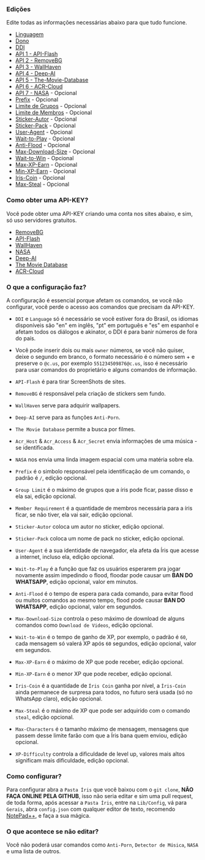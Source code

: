 ### Edições

Edite todas as informações necessárias abaixo para que tudo funcione.

- [Linguagem](https://github.com/KillovSky/iris/blob/main/lib/config/Gerais/config.json#2)
- [Dono](https://github.com/KillovSky/iris/blob/main/lib/config/Gerais/config.json#3)
- [DDI](https://github.com/KillovSky/iris/blob/main/lib/config/Gerais/config.json#4)
- [API 1 - API-Flash](https://github.com/KillovSky/iris/blob/main/lib/config/Gerais/config.json#6)
- [API 2 - RemoveBG](https://github.com/KillovSky/iris/blob/main/lib/config/Gerais/config.json#7)
- [API 3 - WallHaven](https://github.com/KillovSky/iris/blob/main/lib/config/Gerais/config.json#8)
- [API 4 - Deep-AI](https://github.com/KillovSky/iris/blob/main/lib/config/Gerais/config.json#9)
- [API 5 - The-Movie-Database](https://github.com/KillovSky/iris/blob/main/lib/config/Gerais/config.json#19)
- [API 6 - ACR-Cloud](https://github.com/KillovSky/iris/blob/main/lib/config/Gerais/config.json#L25-L27)
- [API 7 - NASA](https://github.com/KillovSky/iris/blob/main/lib/config/Gerais/config.json#20) - Opcional
- [Prefix](https://github.com/KillovSky/iris/blob/main/lib/config/Gerais/config.json#5) - Opcional
- [Limite de Grupos](https://github.com/KillovSky/iris/blob/main/lib/config/Gerais/config.json#10) - Opcional
- [Limite de Membros](https://github.com/KillovSky/iris/blob/main/lib/config/Gerais/config.json#11) - Opcional
- [Sticker-Autor](https://github.com/KillovSky/iris/blob/main/lib/config/Gerais/config.json#12) - Opcional
- [Sticker-Pack](https://github.com/KillovSky/iris/blob/main/lib/config/Gerais/config.json#13) - Opcional
- [User-Agent](https://github.com/KillovSky/iris/blob/main/lib/config/Gerais/config.json#14) - Opcional
- [Wait-to-Play](https://github.com/KillovSky/iris/blob/main/lib/config/Gerais/config.json#15) - Opcional
- [Anti-Flood](https://github.com/KillovSky/iris/blob/main/lib/config/Gerais/config.json#16) - Opcional
- [Max-Download-Size](https://github.com/KillovSky/iris/blob/main/lib/config/Gerais/config.json#17) - Opcional
- [Wait-to-Win](https://github.com/KillovSky/iris/blob/main/lib/config/Gerais/config.json#18) - Opcional
- [Max-XP-Earn](https://github.com/KillovSky/iris/blob/main/lib/config/Gerais/config.json#21) - Opcional
- [Min-XP-Earn](https://github.com/KillovSky/iris/blob/main/lib/config/Gerais/config.json#22) - Opcional
- [Iris-Coin](https://github.com/KillovSky/iris/blob/main/lib/config/Gerais/config.json#23) - Opcional
- [Max-Steal](https://github.com/KillovSky/iris/blob/main/lib/config/Gerais/config.json#24) - Opcional

### Como obter uma API-KEY?

Você pode obter uma API-KEY criando uma conta nos sites abaixo, e sim, só uso servidores gratuitos.

- [RemoveBG](https://www.remove.bg/pt-br)
- [API-Flash](https://apiflash.com)
- [WallHaven](https://wallhaven.cc/settings/account)
- [NASA](https://api.nasa.gov)
- [Deep-AI](https://deepai.org)
- [The Movie Database](https://developers.themoviedb.org/3)
- [ACR-Cloud](https://console.acrcloud.com/avr?#/projects/online)

### O que a configuração faz?

A configuração é essencial porque afetam os comandos, se você não configurar, você perde o acesso aos comandos que precisam da API-KEY.

- ```DDI``` e ```Language``` só é necessário se você estiver fora do Brasil, os idiomas disponíveis são "en" em inglês, "pt" em português e "es" em espanhol e afetam todos os diálogos e akinator, o DDI é para banir números de fora do país.

- Você pode inserir dois ou mais ```owner``` números, se você não quiser, deixe o segundo em branco, o formato necessário é o número sem + e preserve o `@c.us`, por exemplo ```551234509876@c.us```, isso é necessário para usar comandos do proprietário e alguns comandos de informação.

- ```API-Flash``` é para tirar ScreenShots de sites.

- ```RemoveBG``` é responsável pela criação de stickers sem fundo.

- ```WallHaven``` serve para adquirir wallpapers.

- ```Deep-AI``` serve para as funções ```Anti-Porn```.

- ```The Movie Database``` permite a busca por filmes.

- ```Acr_Host``` & ```Acr_Access``` & ```Acr_Secret``` envia informações de uma música - se identificada.

- ```NASA``` nos envia uma linda imagem espacial com uma matéria sobre ela.

- ```Prefix``` é o simbolo responsável pela identificação de um comando, o padrão é `/`, edição opcional.

- ```Group Limit``` é o máximo de grupos que a íris pode ficar, passe disso e ela sai, edição opcional.

- ```Member Requirement``` é a quantidade de membros necessária para a íris ficar, se não tiver, ela vai sair, edição opcional.

- ```Sticker-Autor``` coloca um autor no sticker, edição opcional.

- ```Sticker-Pack``` coloca um nome de pack no sticker, edição opcional.

- ```User-Agent``` é a sua identidade de navegador, ela afeta da Íris que acesse a internet, incluso ela, edição opcional.

- ```Wait-to-Play``` é a função que faz os usuários esperarem pra jogar novamente assim impedindo o flood, floodar pode causar um **BAN DO WHATSAPP**, edição opcional, valor em minutos.

- ```Anti-Flood``` é o tempo de espera para cada comando, para evitar flood ou muitos comandos ao mesmo tempo, flood pode causar **BAN DO WHATSAPP**, edição opcional, valor em segundos.

- ```Max-Download-Size``` controla o peso máximo de download de alguns comandos como `Download de Videos`, edição opcional.

- ```Wait-to-Win``` é o tempo de ganho de XP, por exemplo, o padrão é `60`, cada mensagem só valerá XP após `60` segundos, edição opcional, valor em segundos.

- ```Max-XP-Earn``` é o máximo de XP que pode receber, edição opcional.

- ```Min-XP-Earn``` é o menor XP que pode receber, edição opcional.

- ```Iris-Coin``` é a quantidade de `Íris Coin` ganha por nível, a `Íris-Coin` ainda permanece de surpresa para todos, no futuro será usada (só no WhatsApp claro), edição opcional.

- ```Max-Steal``` é o máximo de XP que pode ser adquirido com o comando `steal`, edição opcional.

- ```Max-Characters``` é o tamanho máximo de mensagem, mensagens que passem desse limite farão com que a Íris bana quem enviou, edição opcional.

- ```XP-Difficulty``` controla a dificuldade de level up, valores mais altos significam mais dificuldade, edição opcional.

### Como configurar?

Para configurar abra a ```Pasta Íris``` que você baixou com o ```git clone```, **NÃO FAÇA ONLINE PELA GITHUB**, isso não seria editar e sim uma pull request, de toda forma, após acessar a ```Pasta Íris```, entre na ```Lib/Config```, vá para ```Gerais```, abra ```config.json``` com qualquer editor de texto, recomendo [NotePad++](https://notepad-plus-plus.org/downloads/), e faça a sua mágica.

### O que acontece se não editar?

Você não poderá usar comandos como `Anti-Porn`, `Detector de Música`, `NASA` e uma lista de outros.